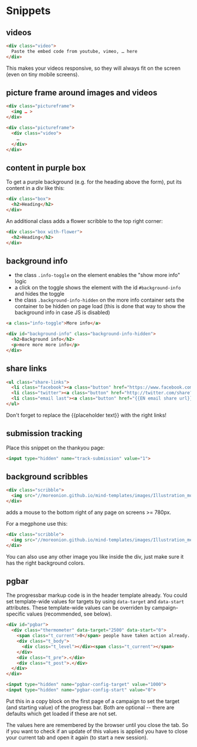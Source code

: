 # Snippets

## videos

```html
<div class="video">
  Paste the embed code from youtube, vimeo, … here
</div>
```

This makes your videos responsive, so they will always fit on the screen (even on tiny mobile screens).

## picture frame around images and videos

```html
<div class="pictureframe">
  <img … >
</div>
```

```html
<div class="pictureframe">
  <div class="video">
    …
  </div>
</div>
```

## content in purple box

To get a purple background (e.g. for the heading above the form), put its content in a div like this:

```html
<div class="box">
  <h2>Heading</h2>
</div>
```

An additional class adds a flower scribble to the top right corner:

```html
<div class="box with-flower">
  <h2>Heading</h2>
</div>
```

## background info

* the class `.info-toggle` on the element enables the "show more info" logic
* a click on the toggle shows the element with the id `#background-info` and
  hides the toggle
* the class `.background-info-hidden` on the more info container sets the
  container to be hidden on page load (this is done that way to show the
  background info in case JS is disabled)

```html
<a class="info-toggle">More info</a>

<div id="background-info" class="background-info-hidden">
  <h2>Background info</h2>
  <p>more more more info</p>
</div>
```

## share links

```html
<ul class="share-links">
  <li class="facebook"><a class="button" href="https://www.facebook.com/sharer.php?u={{urlencoded url}}" title="Share this via Facebook!" target="_blank" data-share="facebook"><span>Facebook</span></a></li>
  <li class="twitter"><a class="button" href="http://twitter.com/share?text={{urlencoded share text}}&url={{urlencoded url}}" title="Share this via Twitter!" target="_blank" data-share="twitter"><span>Twitter</span></a></li>
  <li class="email last"><a class="button" href="{{EN email share url}}" title="Share this via E-Mail!" target="_blank" data-share="email"><span>E-Mail</span></a></li>
</ul>
```

Don't forget to replace the {{placeholder text}} with the right links!

## submission tracking

Place this snippet on the thankyou page:

```html
<input type="hidden" name="track-submission" value="1">
```

## background scribbles

```html
<div class="scribble">
  <img src="//moreonion.github.io/mind-templates/images/Illustration_mouse.png" />
</div>
```

adds a mouse to the bottom right of any page on screens >= 780px.

For a megphone use this:

```html
<div class="scribble">
  <img src="//moreonion.github.io/mind-templates/images/Illustration_megaphone.png" />
</div>
```

You can also use any other image you like inside the div, just make sure it has the right background colors.

## pgbar

The progressbar markup code is in the header template already. You could set
template-wide values for targets by using `data-target` and `data-start`
attributes.
These template-wide values can be overriden by campaign-specific values
(recommended, see below).

```html
<div id="pgbar">
  <div class="thermometer" data-target="2500" data-start="0">
    <span class="t_current">0</span> people have taken action already.
    <div class="t_body">
      <div class="t_level"></div><span class="t_current"></span>
    </div>
    <div class="t_pre">.</div>
    <div class="t_post">.</div>
  </div>
</div>
```

```html
<input type="hidden" name="pgbar-config-target" value="1000">
<input type="hidden" name="pgbar-config-start" value="0">
```

Put this in a copy block on the first page of a campaign to set the target (and
starting value) of the progress bar. Both are optional -- there are defaults
which get loaded if these are not set.

The values here are remembered by the browser until you close the tab. So if
you want to check if an update of this values is applied you have to close your
current tab and open it again (to start a new session).
